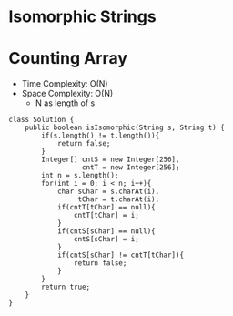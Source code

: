 # Isomorphic Strings

# Counting Array

- Time Complexity: O(N)
- Space Complexity: O(N)
  - N as length of s

```
class Solution {
    public boolean isIsomorphic(String s, String t) {
        if(s.length() != t.length()){
            return false;
        }
        Integer[] cntS = new Integer[256],
                  cntT = new Integer[256];
        int n = s.length();
        for(int i = 0; i < n; i++){
            char sChar = s.charAt(i),
                 tChar = t.charAt(i);
            if(cntT[tChar] == null){
                cntT[tChar] = i;
            }
            if(cntS[sChar] == null){
                cntS[sChar] = i;
            }
            if(cntS[sChar] != cntT[tChar]){
                return false;
            }
        }
        return true;
    }
}
```
